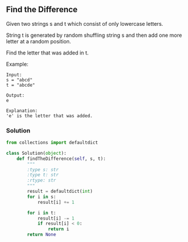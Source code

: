 ## Find the Difference

Given two strings s and t which consist of only lowercase letters.

String t is generated by random shuffling string s and then add one more letter at a random position.

Find the letter that was added in t.

Example:
```
Input:
s = "abcd"
t = "abcde"

Output:
e

Explanation:
'e' is the letter that was added.
```

### Solution

```python
from collections import defaultdict

class Solution(object):
    def findTheDifference(self, s, t):
        """
        :type s: str
        :type t: str
        :rtype: str
        """
        result = defaultdict(int)
        for i in s:
            result[i] += 1

        for i in t:
            result[i] -= 1
            if result[i] < 0:
                return i
        return None
```
